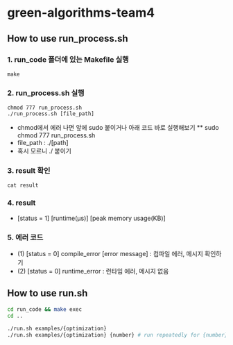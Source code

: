 # green-algorithms-team4

## How to use run_process.sh

### 1. run_code 폴더에 있는 Makefile 실행
```shell
make
```

### 2. run_process.sh 실행
```shell
chmod 777 run_process.sh
./run_process.sh [file_path]
```
* chmod에서 에러 나면 앞에 sudo 붙이거나 아래 코드 바로 실행해보기
** sudo chmod 777 run_process.sh
* file_path : ./[path]
* 혹시 모르니 ./ 붙이기

### 3. result 확인

```shell
cat result
```

### 4. result
* [status = 1] [runtime(μs)] [peak memory usage(KB)]

### 5. 에러 코드
* (1) [status = 0] compile_error [error message] : 컴파일 에러, 메시지 확인하기
* (2) [status = 0] runtime_error : 런타임 에러, 메시지 없음

## How to use run.sh

```bash
cd run_code && make exec
cd ..

./run.sh examples/{optimization}
./run.sh examples/{optimization} {number} # run repeatedly for {number} times
```